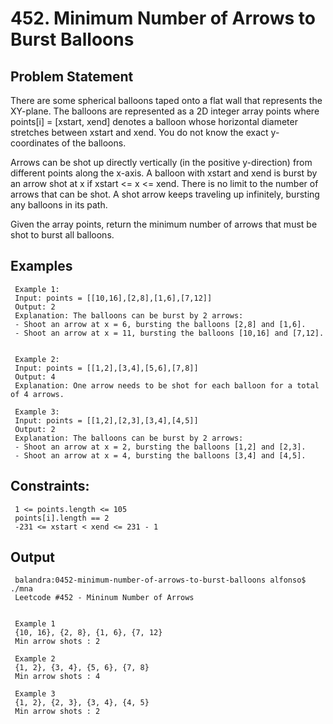 # 452. Minimum Number of Arrows to Burst Balloons

## Problem Statement
There are some spherical balloons taped onto a flat wall that represents the XY-plane. The balloons are represented as a 2D integer array points where points[i] = [xstart, xend] denotes a balloon whose horizontal diameter stretches between xstart and xend. You do not know the exact y-coordinates of the balloons.

Arrows can be shot up directly vertically (in the positive y-direction) from different points along the x-axis. A balloon with xstart and xend is burst by an arrow shot at x if xstart <= x <= xend. There is no limit to the number of arrows that can be shot. A shot arrow keeps traveling up infinitely, bursting any balloons in its path.

Given the array points, return the minimum number of arrows that must be shot to burst all balloons.

## Examples 

     Example 1:
     Input: points = [[10,16],[2,8],[1,6],[7,12]]
     Output: 2
     Explanation: The balloons can be burst by 2 arrows:
     - Shoot an arrow at x = 6, bursting the balloons [2,8] and [1,6].
     - Shoot an arrow at x = 11, bursting the balloons [10,16] and [7,12].


     Example 2:
     Input: points = [[1,2],[3,4],[5,6],[7,8]]
     Output: 4
     Explanation: One arrow needs to be shot for each balloon for a total of 4 arrows.

     Example 3:
     Input: points = [[1,2],[2,3],[3,4],[4,5]]
     Output: 2
     Explanation: The balloons can be burst by 2 arrows:
     - Shoot an arrow at x = 2, bursting the balloons [1,2] and [2,3].
     - Shoot an arrow at x = 4, bursting the balloons [3,4] and [4,5].
 

## Constraints:

     1 <= points.length <= 105
     points[i].length == 2
     -231 <= xstart < xend <= 231 - 1

## Output

     balandra:0452-minimum-number-of-arrows-to-burst-balloons alfonso$ ./mna 
     Leetcode #452 - Mininum Number of Arrows
     
     
     Example 1
     {10, 16}, {2, 8}, {1, 6}, {7, 12}
     Min arrow shots : 2
     
     Example 2
     {1, 2}, {3, 4}, {5, 6}, {7, 8}
     Min arrow shots : 4
     
     Example 3
     {1, 2}, {2, 3}, {3, 4}, {4, 5}
     Min arrow shots : 2
